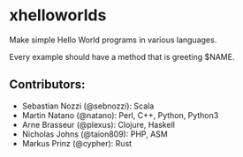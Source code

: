 xhelloworlds
============

Make simple Hello World programs in various languages.

Every example should have a method that is greeting $NAME.


Contributors:
-------------
- Sebastian Nozzi (@sebnozzi): Scala
- Martin Natano (@natano): Perl, C++, Python, Python3
- Arne Brasseur (@plexus): Clojure, Haskell
- Nicholas Johns (@taion809): PHP, ASM
- Markus Prinz (@cypher): Rust
